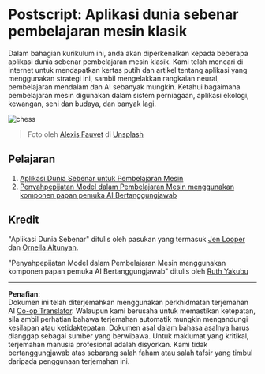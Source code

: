 <!--
CO_OP_TRANSLATOR_METADATA:
{
  "original_hash": "5e069a0ac02a9606a69946c2b3c574a9",
  "translation_date": "2025-09-05T19:21:05+00:00",
  "source_file": "9-Real-World/README.md",
  "language_code": "ms"
}
-->
# Postscript: Aplikasi dunia sebenar pembelajaran mesin klasik

Dalam bahagian kurikulum ini, anda akan diperkenalkan kepada beberapa aplikasi dunia sebenar pembelajaran mesin klasik. Kami telah mencari di internet untuk mendapatkan kertas putih dan artikel tentang aplikasi yang menggunakan strategi ini, sambil mengelakkan rangkaian neural, pembelajaran mendalam dan AI sebanyak mungkin. Ketahui bagaimana pembelajaran mesin digunakan dalam sistem perniagaan, aplikasi ekologi, kewangan, seni dan budaya, dan banyak lagi.

![chess](../../../9-Real-World/images/chess.jpg)

> Foto oleh <a href="https://unsplash.com/@childeye?utm_source=unsplash&utm_medium=referral&utm_content=creditCopyText">Alexis Fauvet</a> di <a href="https://unsplash.com/s/photos/artificial-intelligence?utm_source=unsplash&utm_medium=referral&utm_content=creditCopyText">Unsplash</a>
  
## Pelajaran

1. [Aplikasi Dunia Sebenar untuk Pembelajaran Mesin](1-Applications/README.md)
2. [Penyahpepijatan Model dalam Pembelajaran Mesin menggunakan komponen papan pemuka AI Bertanggungjawab](2-Debugging-ML-Models/README.md)

## Kredit

"Aplikasi Dunia Sebenar" ditulis oleh pasukan yang termasuk [Jen Looper](https://twitter.com/jenlooper) dan [Ornella Altunyan](https://twitter.com/ornelladotcom).

"Penyahpepijatan Model dalam Pembelajaran Mesin menggunakan komponen papan pemuka AI Bertanggungjawab" ditulis oleh [Ruth Yakubu](https://twitter.com/ruthieyakubu)

---

**Penafian**:  
Dokumen ini telah diterjemahkan menggunakan perkhidmatan terjemahan AI [Co-op Translator](https://github.com/Azure/co-op-translator). Walaupun kami berusaha untuk memastikan ketepatan, sila ambil perhatian bahawa terjemahan automatik mungkin mengandungi kesilapan atau ketidaktepatan. Dokumen asal dalam bahasa asalnya harus dianggap sebagai sumber yang berwibawa. Untuk maklumat yang kritikal, terjemahan manusia profesional adalah disyorkan. Kami tidak bertanggungjawab atas sebarang salah faham atau salah tafsir yang timbul daripada penggunaan terjemahan ini.